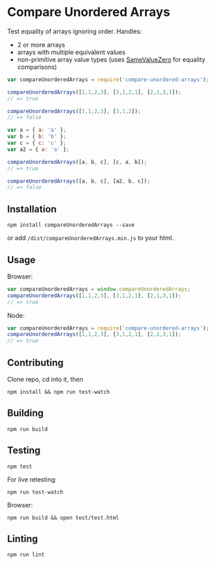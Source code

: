 # Compare Unordered Arrays

Test equality of arrays ignoring order. Handles:
 - 2 or more arrays
 - arrays with multiple equivalent values
 - non-primitive array value types (uses [SameValueZero](http://ecma-international.org/ecma-262/6.0/#sec-samevaluezero) for equality comparisons)

```javascript
var compareUnorderedArrays = require('compare-unordered-arrays');

compareUnorderedArrays([1,1,2,3], [3,1,2,1], [2,1,3,1]);
// => true

compareUnorderedArrays([1,1,2,3], [3,1,2]);
// => false

var a = { a: 'a' };
var b = { b: 'b' };
var c = { c: 'c' };
var a2 = { a: 'a' };

compareUnorderedArrays([a, b, c], [c, a, b]);
// => true

compareUnorderedArrays([a, b, c], [a2, b, c]);
// => false
```

## Installation

```
npm install compareUnorderedArrays --save
```
or add `/dist/compareUnorderedArrays.min.js` to your html.

## Usage

Browser:

```javascript
var compareUnorderedArrays = window.compareUnorderedArrays;
compareUnorderedArrays([1,1,2,3], [3,1,2,1], [2,1,3,1]);
// => true
```

Node:

```javascript
var compareUnorderedArrays = require('compare-unordered-arrays');
compareUnorderedArrays([1,1,2,3], [3,1,2,1], [2,1,3,1]);
// => true
```

## Contributing

Clone repo, cd into it, then
```
npm install && npm run test-watch
```

## Building

```
npm run build
```

## Testing

```
npm test
```
For live retesting:
```
npm run test-watch
```
Browser:
```
npm run build && open test/test.html
```

## Linting

```
npm run lint
```
